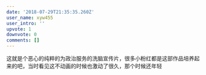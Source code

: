 ```yaml
---
date: '2018-07-29T21:35:35.260Z'
user_name: xyw455
user_intro: ''
upvote: 1
downvote: 0
comments: []
---
```


这就是个恶心的纯粹的为政治服务的洗脑宣传片，很多小粉红都是这部作品培养起来的吧，当时看见这不动画的时候也激动了很久，那个时候还年轻
